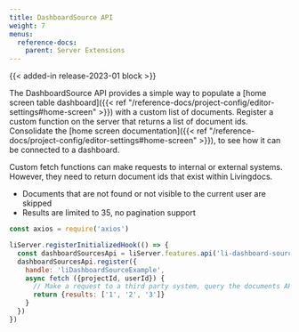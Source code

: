 ```yaml
---
title: DashboardSource API
weight: 7
menus:
  reference-docs:
    parent: Server Extensions
---
```

{{< added-in release-2023-01 block >}}

The DashboardSource API provides a simple way to populate a [home screen table dashboard]({{< ref "/reference-docs/project-config/editor-settings#home-screen" >}}) with a custom list of documents.
Register a custom function on the server that returns a list of document ids. Consolidate the [home screen documentation]({{< ref "/reference-docs/project-config/editor-settings#home-screen" >}}), to see how it can be connected to a dashboard.  

Custom fetch functions can make requests to internal or external systems. However, they need to return document ids that exist within Livingdocs.

- Documents that are not found or not visible to the current user are skipped
- Results are limited to 35, no pagination support

```js
const axios = require('axios')

liServer.registerInitializedHook(() => {
  const dashboardSourcesApi = liServer.features.api('li-dashboard-sources')
  dashboardSourcesApi.register({
    handle: 'liDashboardSourceExample',
    async fetch ({projectId, userId}) {
      // Make a request to a third party system, query the documents API, read a file or similar.
      return {results: ['1', '2', '3']}
    }
  })
})
```
